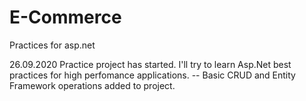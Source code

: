 # E-Commerce
Practices for asp.net

 26.09.2020  Practice project has started. I'll try to learn Asp.Net best practices for high perfomance applications. 
             -- Basic CRUD and Entity Framework operations added to project.
